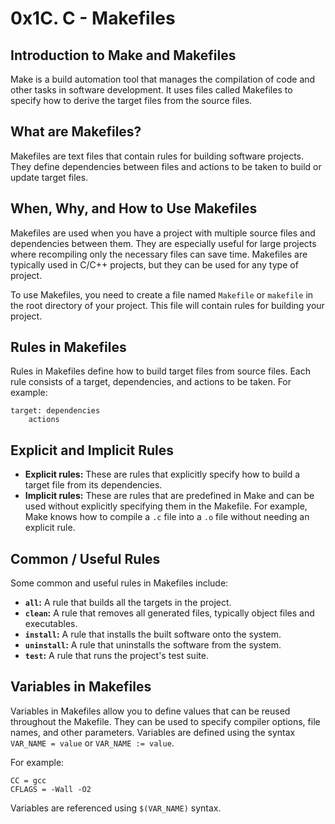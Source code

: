 # 0x1C. C - Makefiles

## Introduction to Make and Makefiles

Make is a build automation tool that manages the compilation of code and other tasks in software development. It uses files called Makefiles to specify how to derive the target files from the source files.

## What are Makefiles?

Makefiles are text files that contain rules for building software projects. They define dependencies between files and actions to be taken to build or update target files.

## When, Why, and How to Use Makefiles

Makefiles are used when you have a project with multiple source files and dependencies between them. They are especially useful for large projects where recompiling only the necessary files can save time. Makefiles are typically used in C/C++ projects, but they can be used for any type of project.

To use Makefiles, you need to create a file named `Makefile` or `makefile` in the root directory of your project. This file will contain rules for building your project.

## Rules in Makefiles

Rules in Makefiles define how to build target files from source files. Each rule consists of a target, dependencies, and actions to be taken. For example:

```
target: dependencies
    actions
```

## Explicit and Implicit Rules

- **Explicit rules:** These are rules that explicitly specify how to build a target file from its dependencies.
- **Implicit rules:** These are rules that are predefined in Make and can be used without explicitly specifying them in the Makefile. For example, Make knows how to compile a `.c` file into a `.o` file without needing an explicit rule.

## Common / Useful Rules

Some common and useful rules in Makefiles include:

- **`all`:** A rule that builds all the targets in the project.
- **`clean`:** A rule that removes all generated files, typically object files and executables.
- **`install`:** A rule that installs the built software onto the system.
- **`uninstall`:** A rule that uninstalls the software from the system.
- **`test`:** A rule that runs the project's test suite.

## Variables in Makefiles

Variables in Makefiles allow you to define values that can be reused throughout the Makefile. They can be used to specify compiler options, file names, and other parameters. Variables are defined using the syntax `VAR_NAME = value` or `VAR_NAME := value`.

For example:

```
CC = gcc
CFLAGS = -Wall -O2
```

Variables are referenced using `$(VAR_NAME)` syntax.

